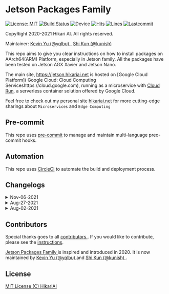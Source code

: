 # Jetson Packages Family

[![License: MIT](https://img.shields.io/badge/License-MIT-yellow.svg)](https://opensource.org/licenses/MIT)
[![Build Status](https://img.shields.io/circleci/build/github/hikari-ai/jetson-packages-family/master?style=flat&token=559d548bf308f0a37d34c554e3e515102491d595)](https://app.circleci.com/pipelines/github/hikari-ai)
![Device](<https://img.shields.io/static/v1?label=Device&message=Jetson(ARMv8)&color=orange>)
[![Hits](https://hits.seeyoufarm.com/api/count/incr/badge.svg?url=https%3A%2F%2Fgithub.com%2Fyqlbu%2Fjetson-packages-family&count_bg=%23723DC8&title_bg=%23555555&icon=&icon_color=%23E7E7E7&title=hits&edge_flat=false)](https://hits.seeyoufarm.com)
[![Lines](https://img.shields.io/tokei/lines/github/hikari-ai/jetson-packages-family)](https://img.shields.io/tokei/lines/github/hikari-ai/jetson-packages-family)
[![Lastcommit](https://img.shields.io/github/last-commit/hikari-ai/jetson-packages-family)](https://img.shields.io/github/last-commit/yqlbu/jetson-packages-family)

CopyRight 2020-2021 Hikari AI. All rights reserved.

Maintainer: [ Kevin Yu (@yqlbu) ](https://github.com/yqlbu), [ Shi Kun (@kunish) ](https://github.com/kunish)

This repo aims to give you clear instructions on how to install packages on AArch64(ARM) Platform, especially in Jetson family. All the packages have been tested on Jetson AGX Xavier and Jetson Nano.

The main site, https://jetson.hikariai.net is hosted on [Google Cloud Platform](
Google Cloud: Cloud Computing Serviceshttps://cloud.google.com), running as a microservice with [Cloud Run](https://cloud.google.com/run), a serverless container solution offered by Google Cloud.

Feel free to check out my personal site [hikariai.net](https://hikariai.net) for more cutting-edge sharings about `Microservices` and `Edge Computing`

## Pre-commit

This repo uses [pre-commit](https://github.com/pre-commit/pre-commit) to manage and maintain multi-language preo-commit hooks.

## Automation

This repo uses [CircleCI](https://circleci.com/) to automate the build and deployment process.

## Changelogs

<details><summary>Nov-06-2021</summary>

### Updated

- Host the main site on `Google Cloud Platform`, powered by Hugo and running as a microservice with `Google Cloud Run`

</details>

<details><summary>Aug-27-2021</summary>

### Updated

- Use `pip3` to install `docker-compose`

</p></details>

<details><summary>Aug-02-2021</summary>

### Added

- `Update Logs` section

### Updated

- `Archiconda3` to [v0.2.3](https://github.com/Archiconda/build-tools/releases/tag/0.2.3)

</p></details>

## Contributors

Special thanks goes to all [ contributors ](https://github.com/yqlbu/jetson-packages-family/graphs/contributors). If you would like to contribute, please see the [instructions](https://github.com/hikari-ai/jetson-packages-family/blob/master/docs/contribute.md).

[ Jetson Packages Family ](https://jetson.hikariai.net) is inspired and introduced in 2020. It is now maintained by [ Kevin Yu (@yqlbu) ](https://github.com/yqlbu) and [ Shi Kun (@kunish) ](https://github.com/kunish).

## License

[MIT License (C) HikariAI](https://github.com/yqlbu/jetson-packages-family/blob/master/LICENSE)
